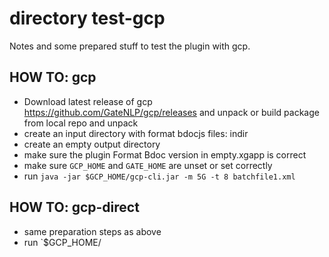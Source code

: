 # directory test-gcp

Notes and some prepared stuff to test the plugin with gcp.


## HOW TO: gcp

* Download latest release of gcp https://github.com/GateNLP/gcp/releases and unpack
  or build package from local repo and unpack
* create an input directory with format bdocjs files: indir
* create an empty output directory 
* make sure the plugin Format Bdoc version in empty.xgapp is correct
* make sure `GCP_HOME` and `GATE_HOME` are unset or set correctly
* run `java -jar $GCP_HOME/gcp-cli.jar -m 5G -t 8 batchfile1.xml`

## HOW TO: gcp-direct

* same preparation steps as above
* run `$GCP_HOME/

